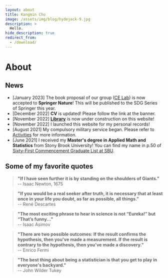```yaml
---
layout: about
title: Kangmin Cho
image: /assets/img/blog/hydejack-9.jpg
description: >
  Hello.
hide_description: true
redirect_from:
  - /download/
---
```


# About

<!--author-->

## News
* [January 2023] The book proposal of our group ([CE Lab](/Research.md)) is now accepted to **Springer Nature**! This will be published to the SDG Series of Springer this year.
* [December 2022] **CV** is updated! Please follow the link at the banner.
* [November 2022] **[Library](/Library)** is now under construction on this website!
* [November 2022] I launched this website for my personal records!
* [August 2021] My compulsory military service began. Please refer to [Activities](/Activities) for more information.
* [June 2021] I received my **Master's degree in Applied Math and Statistics** from Stony Brook University! You can find my name in p.50 of [Sixty-First Commencement Graduate List at SBU](https://www.stonybrook.edu/commcms/commencement/pdfs/may-2021-commencement-program.pdf).

## Some of my favorite quotes
> **"If I have seen further it is by standing on the shoulders of Giants."** <br/>
-- Isaac Newton, 1675

> **"If you would be a real seeker after truth, it is necessary that at least once in your life you doubt, as far as possible, all things."** <br/>
-- René Descartes

> **"The most exciting phrase to hear in science is not “Eureka!” but “That’s funny..."** <br/>
-- Isaac Asimov

> **"There are two possible outcomes: If the result confirms the hypothesis, then you've made a measurement. If the result is contrary to the hypothesis, then you've made a discovery."** <br/>
-- Enrico Fermi

> **"The best thing about being a statistician is that you get to play in everyone's backyard."** <br/>
-- John Wilder Tukey
